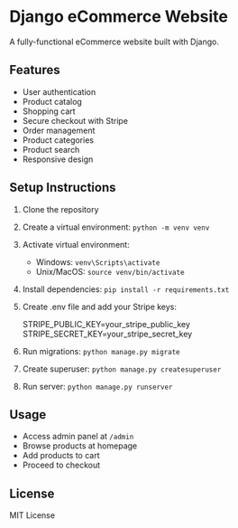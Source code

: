 # Django eCommerce Website

A fully-functional eCommerce website built with Django.

## Features

- User authentication
- Product catalog
- Shopping cart
- Secure checkout with Stripe
- Order management
- Product categories
- Product search
- Responsive design

## Setup Instructions

1. Clone the repository
2. Create a virtual environment: `python -m venv venv`
3. Activate virtual environment:
   - Windows: `venv\Scripts\activate`
   - Unix/MacOS: `source venv/bin/activate`
4. Install dependencies: `pip install -r requirements.txt`
5. Create .env file and add your Stripe keys:
   
   STRIPE_PUBLIC_KEY=your_stripe_public_key
   STRIPE_SECRET_KEY=your_stripe_secret_key
   
6. Run migrations: `python manage.py migrate`
7. Create superuser: `python manage.py createsuperuser`
8. Run server: `python manage.py runserver`

## Usage

- Access admin panel at `/admin`
- Browse products at homepage
- Add products to cart
- Proceed to checkout

## License

MIT License